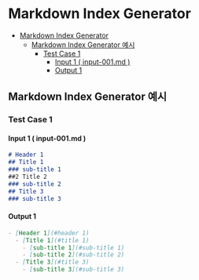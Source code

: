 # Markdown Index Generator

- [Markdown Index Generator](#markdown-index-generator)
  - [Markdown Index Generator 예시](#markdown-index-generator-예시)
    - [Test Case 1](#test-case-1)
      - [Input 1 ( input-001.md )](#input-1--input-001md-)
      - [Output 1](#output-1)

## Markdown Index Generator 예시

### Test Case 1

#### Input 1 ( input-001.md )

```md
# Header 1
## Title 1
### sub-title 1
##2 Title 2
### sub-title 2
## Title 3
### sub-title 3
```

#### Output 1

```md
- [Header 1](#header 1)
  - [Title 1](#title 1)
    - [sub-title 1](#sub-title 1)
    - [sub-title 2](#sub-title 2)
  - [Title 3](#title 3)
    - [sub-title 3](#sub-title 3)
```
